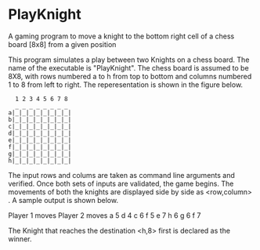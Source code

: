 # PlayKnight
A gaming program to move a knight to the bottom right cell of a chess board [8x8] from a given position

This program simulates a play between two Knights on a chess board.
The name of the executable is "PlayKnight".
The chess board is assumed to be 8X8, with rows numbered a to h from 
top to bottom and columns numbered 1 to 8 from left to right.
The reperesentation is shown in the figure below.

	  1 2 3 4 5 6 7 8
	  _ _ _ _ _ _ _ _ 	
	a|_|_|_|_|_|_|_|_|
	b|_|_|_|_|_|_|_|_|
	c|_|_|_|_|_|_|_|_|
	d|_|_|_|_|_|_|_|_|
	e|_|_|_|_|_|_|_|_|
	f|_|_|_|_|_|_|_|_|
	g|_|_|_|_|_|_|_|_|
	h|_|_|_|_|_|_|_|_|

The input rows and colums are taken as command line arguments and verified.
Once both sets of inputs are validated, the game begins.
The movements of both the knights are displayed side by side as <row,column> .
A sample output is shown below.

Player 1 moves        Player 2 moves
    a 5                   d 4
    c 6                   f 5
    e 7                   h 6
    g 6                   f 7


The Knight that reaches the destination <h,8> first is declared as the winner.
